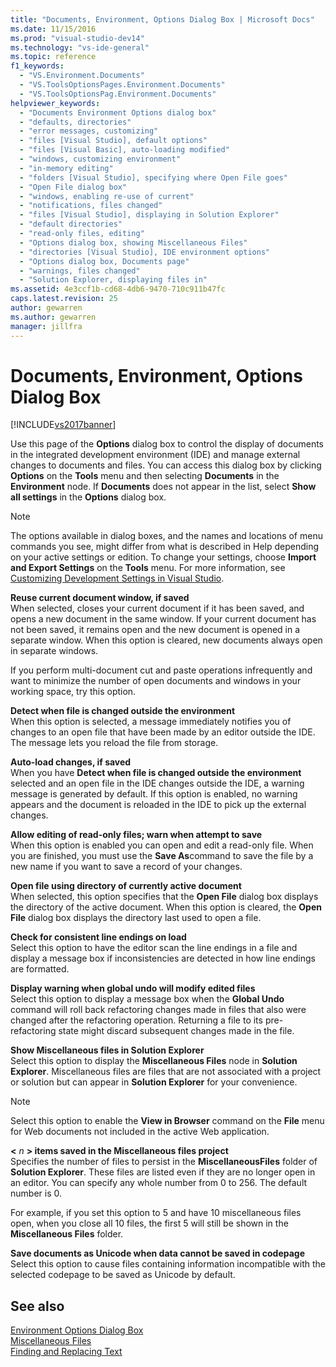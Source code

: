 ```yaml
---
title: "Documents, Environment, Options Dialog Box | Microsoft Docs"
ms.date: 11/15/2016
ms.prod: "visual-studio-dev14"
ms.technology: "vs-ide-general"
ms.topic: reference
f1_keywords: 
  - "VS.Environment.Documents"
  - "VS.ToolsOptionsPages.Environment.Documents"
  - "VS.ToolsOptionsPag.Environment.Documents"
helpviewer_keywords: 
  - "Documents Environment Options dialog box"
  - "defaults, directories"
  - "error messages, customizing"
  - "files [Visual Studio], default options"
  - "files [Visual Basic], auto-loading modified"
  - "windows, customizing environment"
  - "in-memory editing"
  - "folders [Visual Studio], specifying where Open File goes"
  - "Open File dialog box"
  - "windows, enabling re-use of current"
  - "notifications, files changed"
  - "files [Visual Studio], displaying in Solution Explorer"
  - "default directories"
  - "read-only files, editing"
  - "Options dialog box, showing Miscellaneous Files"
  - "directories [Visual Studio], IDE environment options"
  - "Options dialog box, Documents page"
  - "warnings, files changed"
  - "Solution Explorer, displaying files in"
ms.assetid: 4e3ccf1b-cd68-4db6-9470-710c911b47fc
caps.latest.revision: 25
author: gewarren
ms.author: gewarren
manager: jillfra
---
```

# Documents, Environment, Options Dialog Box
[!INCLUDE[vs2017banner](../../includes/vs2017banner.md)]

Use this page of the **Options** dialog box to control the display of documents in the integrated development environment (IDE) and manage external changes to documents and files. You can access this dialog box by clicking **Options** on the **Tools** menu and then selecting **Documents** in the **Environment** node. If **Documents** does not appear in the list, select **Show all settings** in the **Options** dialog box.  
  
> [!NOTE]
> The options available in dialog boxes, and the names and locations of menu commands you see, might differ from what is described in Help depending on your active settings or edition. To change your settings, choose **Import and Export Settings** on the **Tools** menu. For more information, see [Customizing Development Settings in Visual Studio](https://msdn.microsoft.com/22c4debb-4e31-47a8-8f19-16f328d7dcd3).  
  
 **Reuse current document window, if saved**  
 When selected, closes your current document if it has been saved, and opens a new document in the same window. If your current document has not been saved, it remains open and the new document is opened in a separate window. When this option is cleared, new documents always open in separate windows.  
  
 If you perform multi-document cut and paste operations infrequently and want to minimize the number of open documents and windows in your working space, try this option.  
  
 **Detect when file is changed outside the environment**  
 When this option is selected, a message immediately notifies you of changes to an open file that have been made by an editor outside the IDE. The message lets you reload the file from storage.  
  
 **Auto-load changes, if saved**  
 When you have **Detect when file is changed outside the environment** selected and an open file in the IDE changes outside the IDE, a warning message is generated by default. If this option is enabled, no warning appears and the document is reloaded in the IDE to pick up the external changes.  
  
 **Allow editing of read-only files; warn when attempt to save**  
 When this option is enabled you can open and edit a read-only file. When you are finished, you must use the **Save As**command to save the file by a new name if you want to save a record of your changes.  
  
 **Open file using directory of currently active document**  
 When selected, this option specifies that the **Open File** dialog box displays the directory of the active document. When this option is cleared, the **Open File** dialog box displays the directory last used to open a file.  
  
 **Check for consistent line endings on load**  
 Select this option to have the editor scan the line endings in a file and display a message box if inconsistencies are detected in how line endings are formatted.  
  
 **Display warning when global undo will modify edited files**  
 Select this option to display a message box when the **Global Undo** command will roll back refactoring changes made in files that also were changed after the refactoring operation. Returning a file to its pre-refactoring state might discard subsequent changes made in the file.  
  
 **Show Miscellaneous files in Solution Explorer**  
 Select this option to display the **Miscellaneous Files** node in **Solution Explorer**. Miscellaneous files are files that are not associated with a project or solution but can appear in **Solution Explorer** for your convenience.  
  
> [!NOTE]
> Select this option to enable the **View in Browser** command on the **File** menu for Web documents not included in the active Web application.  
  
 **\<** *n* **> items saved in the Miscellaneous files project**  
 Specifies the number of files to persist in the **MiscellaneousFiles** folder of **Solution Explorer**. These files are listed even if they are no longer open in an editor. You can specify any whole number from 0 to 256. The default number is 0.  
  
 For example, if you set this option to 5 and have 10 miscellaneous files open, when you close all 10 files, the first 5 will still be shown in the **Miscellaneous Files** folder.  
  
 **Save documents as Unicode when data cannot be saved in codepage**  
 Select this option to cause files containing information incompatible with the selected codepage to be saved as Unicode by default.  
  
## See also  
 [Environment Options Dialog Box](../../ide/reference/environment-options-dialog-box.md)   
 [Miscellaneous Files](../../ide/reference/miscellaneous-files.md)   
 [Finding and Replacing Text](../../ide/finding-and-replacing-text.md)
